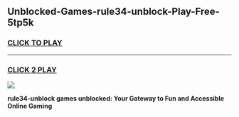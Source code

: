 
## Unblocked-Games-rule34-unblock-Play-Free-5tp5k
<h3>
<a href="https://premium76.site?title=rule34-unblock&ref=23A">CLICK TO PLAY</a></h3>
<hr>

<h3>
<a href="https://premium76.site?title=rule34-unblock&ref=23A">CLICK 2 PLAY</a>
  
</h3>

<a href="https://premium76.site?title=rule34-unblock&ref=23A"><img src="https://clearcache.store/games.png"></a>


**rule34-unblock games unblocked: Your Gateway to Fun and Accessible Online Gaming**
